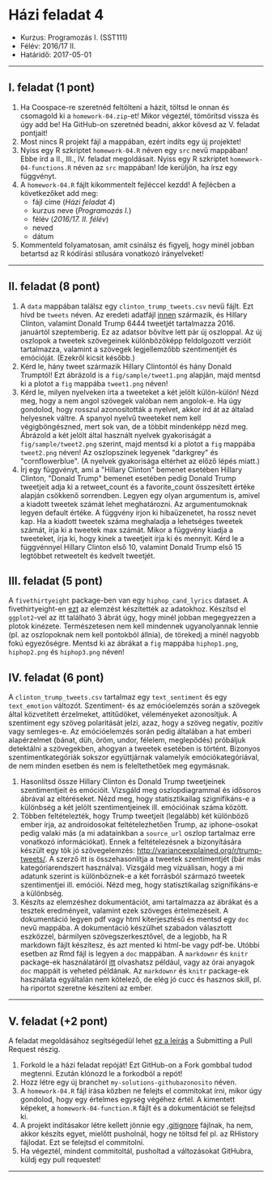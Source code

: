 # Házi feladat 4
* Kurzus: Programozás I. (SST111)
* Félév: 2016/17 II.
* Határidő: 2017-05-01

---

## I. feladat (1 pont)
1. Ha Coospace-re szeretnéd feltölteni a házit, töltsd le onnan és csomagold ki a ```homework-04.zip```-et! Mikor végeztél, tömörítsd vissza és úgy add be! Ha GitHub-on szeretnéd beadni, akkor kövesd az V. feladat pontjait!
2. Most nincs R projekt fájl a mappában, ezért indíts egy új projektet! 
3. Nyiss egy R szkriptet ```homework-04.R``` néven egy ```src``` nevű mappában! Ebbe írd a II., III., IV. feladat megoldásait. Nyiss egy R szkriptet ```homework-04-functions.R``` néven az ```src``` mappában! Ide kerüljön, ha írsz egy függvényt.
4. A ```homework-04.R``` fájlt kikommentelt fejléccel kezdd! A fejlécben a következőket add meg: 
    - fájl címe (*Házi feladat 4*)
    - kurzus neve (*Programozás I.*)
    - félév (*2016/17. II. félév*)
    - neved
    - dátum
5. Kommenteld folyamatosan, amit csinálsz és figyelj, hogy minél jobban betartsd az R kódírási stílusára vonatkozó irányelveket!

---

## II. feladat (8 pont)

1. A ```data``` mappában találsz egy ```clinton_trump_tweets.csv``` nevű fájlt. Ezt hívd be ```tweets``` néven. Az eredeti adatfájl [innen](https://www.kaggle.com/benhamner/clinton-trump-tweets) származik, és Hillary Clinton, valamint Donald Trump 6444 tweetjét tartalmazza 2016. januártól szeptemberig. Ez az adatsor bővítve lett pár új oszloppal. Az új oszlopok a tweetek szövegeinek különbözőképp feldolgozott verzióit tartalmazza, valamint a szövegek legjellemzőbb szentimentjét és emócióját. (Ezekről kicsit később.)
2. Kérd le, hány tweet származik Hillary Clintontól és hány Donald Trumptól! Ezt ábrázold is a ```fig/sample/tweet1.png``` alapján, majd mentsd ki a plotot a ```fig``` mappába ```tweet1.png``` néven!
3. Kérd le, milyen nyelveken írta a tweeteket a két jelölt külön-külön! Nézd meg, hogy a nem angol szövegek valóban nem angolok-e. Ha úgy gondolod, hogy rosszul azonosították a nyelvet, akkor írd át az általad helyesnek váltre. A spanyol nyelvű tweeteket nem kell végigböngészned, mert sok van, de a többit mindenképp nézd meg. Ábrázold a két jelölt által használt nyelvek gyakoriságát a ```fig/sample/tweet2.png``` szerint, majd mentsd ki a plotot a ```fig``` mappába ```tweet2.png``` néven! Az oszlopszínek legyenek "darkgrey" és "cornflowerblue". (A nyelvek gyakorisága eltérhet az előző lépés miatt.)
4. Írj egy függvényt, ami a "Hillary Clinton" bemenet esetében Hillary Clinton, "Donald Trump" bemenet esetében pedig Donald Trump tweetjeit adja ki a retweet_count és a favorite_count összesített értéke alapján csökkenő sorrendben. Legyen egy olyan argumentum is, amivel a kiadott tweetek számát lehet meghatározni. Az argumentumoknak legyen default értéke. A függvény írjon ki hibaüzenetet, ha rossz nevet kap. Ha a kiadott tweetek száma meghaladja a lehetséges tweetek számát, írja ki a tweetek max számát. Mikor a függvény kiadja a tweeteket, írja ki, hogy kinek a tweetjeit írja ki és mennyit. Kérd le a függvénnyel Hillary Clinton első 10, valamint Donald Trump első 15 legtöbbet retweetelt és kedvelt tweetjét.

## III. feladat (5 pont)
A ```fivethirtyeight``` package-ben van egy ```hiphop_cand_lyrics``` dataset. A fivethirtyeight-en [ezt](https://projects.fivethirtyeight.com/clinton-trump-hip-hop-lyrics/) az elemzést készítették az adatokhoz. Készítsd el ```ggplot2```-vel az itt található 3 ábrát úgy, hogy minél jobban megegyezzen a plotok kinézete. Természetesen nem kell mindennek ugyanolyannak lennie (pl. az oszlopoknak nem kell pontokból állnia), de törekedj a minél nagyobb fokú egyezőségre. Mentsd ki az ábrákat a ```fig``` mappába ```hiphop1.png```, ```hiphop2.png``` és ```hiphop3.png``` néven!

## IV. feladat (6 pont)
A ```clinton_trump_tweets.csv``` tartalmaz egy ```text_sentiment``` és egy ```text_emotion``` változót. Szentiment- és az emócióelemzés során a szövegek által közvetített érzelmeket, attitűdöket, véleményeket azonosítjuk. A szentiment egy szöveg polaritását jelzi, azaz, hogy a szöveg negatív, pozitív vagy semleges-e. Az emócióelemzés során pedig általában a hat emberi alapérzelmet (bánat, düh, öröm, undor, félelem, meglepődés) próbáljuk detektálni a szövegekben, ahogyan a tweetek esetében is történt. Bizonyos szentimentkategóriák sokszor együttjárnak valamelyik emóciókategóriával, de nem minden esetben és nem is feleltethetőek meg egymásnak.
1. Hasonlítsd össze Hillary Clinton és Donald Trump tweetjeinek szentimentjeit és emócióit. Vizsgáld meg oszlopdiagrammal és idősoros ábrával az eltéréseket. Nézd meg, hogy statisztikailag szignifikáns-e a különbség a két jelölt szentimentjeinek ill. emócióinak száma között.
2. Többen feltételezték, hogy Trump tweetjeit (legalább) két különböző ember írja, az androidosokat feltételezhetően Trump, az iphone-osokat pedig valaki más (a mi adatainkban a ```source_url``` oszlop tartalmaz erre vonatkozó információkat). Ennek a feltételezésnek a bizonyítására készült egy tök jó szövegelemzés: http://varianceexplained.org/r/trump-tweets/. A szerző itt is összehasonlítja a tweetek szentimentjét (bár más kategóriarendszert használva). Vizsgáld meg vizuálisan, hogy a mi adatunk szerint is különböznek-e a két forrásból származó tweetek szentimentjei ill. emóciói. Nézd meg, hogy statisztikailag szignifikáns-e a különbség.
3. Készíts az elemzéshez dokumentációt, ami tartalmazza az ábrákat és a tesztek eredményeit, valamint ezek szöveges értelmezéseit. A dokumentáció legyen pdf vagy html kiterjesztésű és mentsd egy ```doc``` nevű mappába. A dokumentáció készülhet szabadon választott eszközzel, bármilyen szövegszerkesztővel, de a legjobb, ha R markdown fájlt készítesz, és azt mented ki html-be vagy pdf-be. Utóbbi esetben az Rmd fájl is legyen a ```doc``` mappában. A ```markdownr``` és ```knitr``` package-ek használatáról [itt](https://www.r-bloggers.com/r-markdown-and-knitr-tutorial-part-1/) olvashatsz például, vagy az órai anyagok ```doc``` mappáit is veheted példának. Az ```markdownr``` és ```knitr``` package-ek használata egyáltalán nem kötelező, de elég jó cucc és hasznos skill, pl. ha riportot szeretne készíteni az ember.

---

## V. feladat (+2 pont)
A feladat megoldásához segítségedül lehet [ez a leírás](https://gist.github.com/Chaser324/ce0505fbed06b947d962) a Submitting a Pull Request részig.

1. Forkold le a házi feladat repóját! Ezt GitHub-on a Fork gombbal tudod megtenni. Ezután klónozd le a forkodból a repót!
2. Hozz létre egy új branchet ```my-solutions-githubazonosito``` néven.
3. A ```homework-04.R``` fájl írása közben ne felejts el commitokat írni, mikor úgy gondolod, hogy egy értelmes egység végéhez értél. A kimentett képeket, a ```homework-04-function.R``` fájlt és a dokumentációt se felejtsd ki.
4. A projekt indításakor létre kellett jönnie egy [.gitignore](https://github.com/github/gitignore/blob/master/R.gitignore) fájlnak, ha nem, akkor készíts egyet, mielőtt pusholnál, hogy ne töltsd fel pl. az RHistory fájlodat. Ezt se felejtsd el commitolni.
5. Ha végeztél, mindent commitoltál, pusholtad a változásokat GitHubra, küldj egy pull requestet!

---
 
